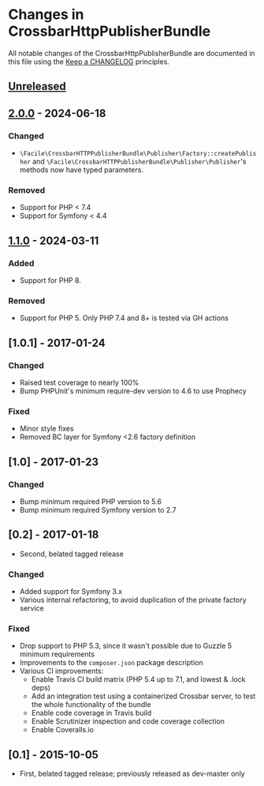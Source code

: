 # Changes in CrossbarHttpPublisherBundle

All notable changes of the CrossbarHttpPublisherBundle are documented in this file using the 
[Keep a CHANGELOG](http://keepachangelog.com/) principles.

## [Unreleased]
## [2.0.0] - 2024-06-18
### Changed
- `\Facile\CrossbarHTTPPublisherBundle\Publisher\Factory::createPublisher` and `\Facile\CrossbarHTTPPublisherBundle\Publisher\Publisher`'s methods now have typed parameters.
### Removed
- Support for PHP < 7.4
- Support for Symfony < 4.4

## [1.1.0] - 2024-03-11
### Added
- Support for PHP 8.
### Removed
- Support for PHP 5. Only PHP 7.4 and 8+ is tested via GH actions

## [1.0.1] - 2017-01-24

### Changed
* Raised test coverage to nearly 100%
* Bump PHPUnit's minimum require-dev version to 4.6 to use Prophecy

### Fixed
* Minor style fixes
* Removed BC layer for Symfony <2.6 factory definition 

## [1.0] - 2017-01-23

### Changed
* Bump minimum required PHP version to 5.6
* Bump minimum required Symfony version to 2.7
 
## [0.2] - 2017-01-18

* Second, belated tagged release

### Changed
* Added support for Symfony 3.x
* Various internal refactoring, to avoid duplication of the private factory service 

### Fixed
* Drop support to PHP 5.3, since it wasn't possible due to Guzzle 5 minimum requirements
* Improvements to the `composer.json` package description
* Various CI improvements:
  * Enable Travis CI build matrix (PHP 5.4 up to 7.1, and lowest & .lock deps)
  * Add an integration test using a containerized Crossbar server, to test the whole functionality of the bundle
  * Enable code coverage in Travis build
  * Enable Scrutinizer inspection and code coverage collection
  * Enable Coveralls.io

## [0.1] - 2015-10-05

* First, belated tagged release; previously released as dev-master only 

[Unreleased]: https://github.com/facile-it/crossbar-http-publisher-bundle/compare/2.0.0..master
[2.0.0]: https://github.com/facile-it/crossbar-http-publisher-bundle/compare/1.1.0..2.0.0
[1.1.0]: https://github.com/facile-it/crossbar-http-publisher-bundle/compare/1.0.1..1.1.0
